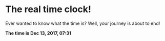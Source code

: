 # The real time clock!

Ever wanted to know what the time is? Well, your journey is about to end!

**The time is Dec 13, 2017, 07:31**